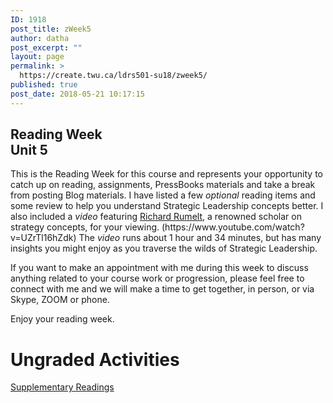 ```yaml
---
ID: 1918
post_title: zWeek5
author: datha
post_excerpt: ""
layout: page
permalink: >
  https://create.twu.ca/ldrs501-su18/zweek5/
published: true
post_date: 2018-05-21 10:17:15
---
```

<!--themify_builder_static--><h2>Reading Week<br/>Unit 5</h2>
 <p>This is the Reading Week for this course and represents your opportunity to catch up on reading, assignments, PressBooks materials and take a break from posting Blog materials. I have listed a few <em>optional</em> reading items and some review to help you understand Strategic Leadership concepts better. I also included a <em>video</em> featuring <a href="http://(https//www.youtube.com/watch?v=UZrTl16hZdk)" target="_blank" rel="noopener">Richard Rumelt</a>, a renowned scholar on strategy concepts, for your viewing. (https://www.youtube.com/watch?v=UZrTl16hZdk) The <em>video</em> runs about 1 hour and 34 minutes, but has many insights you might enjoy as you traverse the wilds of Strategic Leadership.</p><p>If you want to make an appointment with me during this week to discuss anything related to your course work or progression, please feel free to connect with me and we will make a time to get together, in person, or via Skype, ZOOM or phone.</p><p>Enjoy your reading week.</p>
<h1>Ungraded Activities<br/></h1>
 
 <a href="https://create.twu.ca/ldrs501-su18/unit-5/"> Supplementary Readings </a><!--/themify_builder_static-->